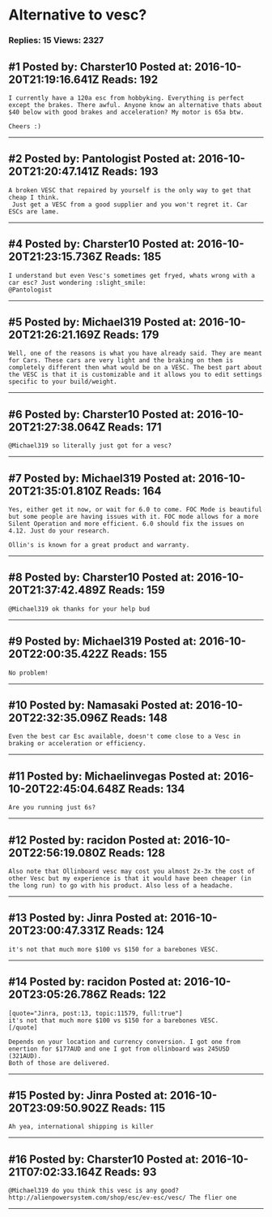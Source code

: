 # Alternative to vesc?

### Replies: 15 Views: 2327

## \#1 Posted by: Charster10 Posted at: 2016-10-20T21:19:16.641Z Reads: 192

```
I currently have a 120a esc from hobbyking. Everything is perfect except the brakes. There awful. Anyone know an alternative thats about $40 below with good brakes and acceleration? My motor is 65a btw.

Cheers :)
```

---
## \#2 Posted by: Pantologist Posted at: 2016-10-20T21:20:47.141Z Reads: 193

```
A broken VESC that repaired by yourself is the only way to get that cheap I think. 
 Just get a VESC from a good supplier and you won't regret it. Car ESCs are lame.
```

---
## \#4 Posted by: Charster10 Posted at: 2016-10-20T21:23:15.736Z Reads: 185

```
I understand but even Vesc's sometimes get fryed, whats wrong with a car esc? Just wondering :slight_smile:
@Pantologist
```

---
## \#5 Posted by: Michael319 Posted at: 2016-10-20T21:26:21.169Z Reads: 179

```
Well, one of the reasons is what you have already said. They are meant for Cars. These cars are very light and the braking on them is completely different then what would be on a VESC. The best part about the VESC is that it is customizable and it allows you to edit settings specific to your build/weight.
```

---
## \#6 Posted by: Charster10 Posted at: 2016-10-20T21:27:38.064Z Reads: 171

```
@Michael319 so literally just got for a vesc?
```

---
## \#7 Posted by: Michael319 Posted at: 2016-10-20T21:35:01.810Z Reads: 164

```
Yes, either get it now, or wait for 6.0 to come. FOC Mode is beautiful but some people are having issues with it. FOC mode allows for a more Silent Operation and more efficient. 6.0 should fix the issues on 4.12. Just do your research. 

Ollin's is known for a great product and warranty.
```

---
## \#8 Posted by: Charster10 Posted at: 2016-10-20T21:37:42.489Z Reads: 159

```
@Michael319 ok thanks for your help bud
```

---
## \#9 Posted by: Michael319 Posted at: 2016-10-20T22:00:35.422Z Reads: 155

```
No problem!
```

---
## \#10 Posted by: Namasaki Posted at: 2016-10-20T22:32:35.096Z Reads: 148

```
Even the best car Esc available, doesn't come close to a Vesc in braking or acceleration or efficiency.
```

---
## \#11 Posted by: Michaelinvegas Posted at: 2016-10-20T22:45:04.648Z Reads: 134

```
Are you running just 6s?
```

---
## \#12 Posted by: racidon Posted at: 2016-10-20T22:56:19.080Z Reads: 128

```
Also note that Ollinboard vesc may cost you almost 2x-3x the cost of other Vesc but my experience is that it would have been cheaper (in the long run) to go with his product. Also less of a headache.
```

---
## \#13 Posted by: Jinra Posted at: 2016-10-20T23:00:47.331Z Reads: 124

```
it's not that much more $100 vs $150 for a barebones VESC.
```

---
## \#14 Posted by: racidon Posted at: 2016-10-20T23:05:26.786Z Reads: 122

```
[quote="Jinra, post:13, topic:11579, full:true"]
it's not that much more $100 vs $150 for a barebones VESC.
[/quote]

Depends on your location and currency conversion. I got one from enertion for $177AUD and one I got from ollinboard was 245USD (321AUD).
Both of those are delivered.
```

---
## \#15 Posted by: Jinra Posted at: 2016-10-20T23:09:50.902Z Reads: 115

```
Ah yea, international shipping is killer
```

---
## \#16 Posted by: Charster10 Posted at: 2016-10-21T07:02:33.164Z Reads: 93

```
@Michael319 do you think this vesc is any good?  http://alienpowersystem.com/shop/esc/ev-esc/vesc/ The flier one
```

---

